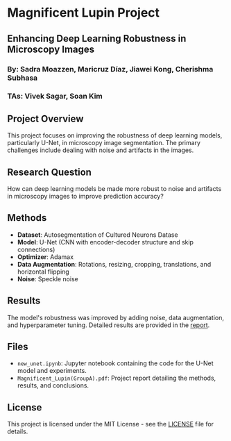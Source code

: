 # Magnificent Lupin Project

## Enhancing Deep Learning Robustness in Microscopy Images

### By: Sadra Moazzen, Maricruz Díaz, Jiawei Kong, Cherishma Subhasa

### TAs: Vivek Sagar, Soan Kim

## Project Overview

This project focuses on improving the robustness of deep learning models, particularly U-Net, in microscopy image segmentation. The primary challenges include dealing with noise and artifacts in the images.

## Research Question

How can deep learning models be made more robust to noise and artifacts in microscopy images to improve prediction accuracy?

## Methods

- **Dataset**: Autosegmentation of Cultured Neurons Datase
- **Model**: U-Net (CNN with encoder-decoder structure and skip connections)
- **Optimizer**: Adamax
- **Data Augmentation**: Rotations, resizing, cropping, translations, and horizontal flipping
- **Noise**: Speckle noise

## Results

The model's robustness was improved by adding noise, data augmentation, and hyperparameter tuning. Detailed results are provided in the [report](Magnificent_Lupin(GroupA).pdf).

## Files

- `new_unet.ipynb`: Jupyter notebook containing the code for the U-Net model and experiments.
- `Magnificent_Lupin(GroupA).pdf`: Project report detailing the methods, results, and conclusions.

## License

This project is licensed under the MIT License - see the [LICENSE](LICENSE) file for details.
